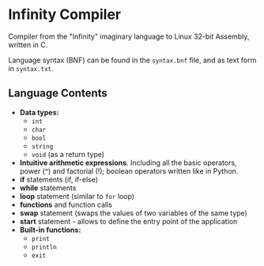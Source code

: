 # Infinity Compiler

Compiler from the "Infinity" imaginary language to Linux 32-bit Assembly, written in C.

Language syntax (BNF) can be found in the `syntax.bnf` file, and as text form in `syntax.txt`.

## Language Contents
* **Data types:**
    * `int`
    * `char`
    * `bool`
    * `string`
    * `void` (as a return type)
* **Intuitive arithmetic expressions**. Including all the basic operators, power (^) and factorial (!); boolean operators written like in Python.
* **if** statements (if, if-else)
* **while** statements
* **loop** statement (similar to `for` loop)
* **functions** and function calls
* **swap** statement (swaps the values of two variables of the same type)
* **start** statement - allows to define the entry point of the application
* **Built-in functions:**
  * `print`
  * `println`
  * `exit`
